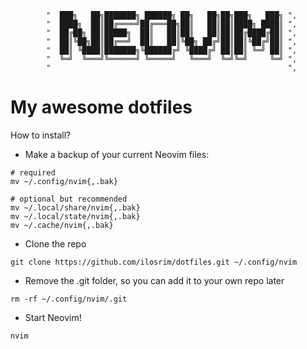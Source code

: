             "  ███╗   ██╗███████╗ ██████╗ ██╗   ██╗██╗███╗   ███╗ ",
            "  ████╗  ██║██╔════╝██╔═══██╗██║   ██║██║████╗ ████║ ",
            "  ██╔██╗ ██║█████╗  ██║   ██║██║   ██║██║██╔████╔██║ ",
            "  ██║╚██╗██║██╔══╝  ██║   ██║╚██╗ ██╔╝██║██║╚██╔╝██║ ",
            "  ██║ ╚████║███████╗╚██████╔╝ ╚████╔╝ ██║██║ ╚═╝ ██║ ",
            "  ╚═╝  ╚═══╝╚══════╝ ╚═════╝   ╚═══╝  ╚═╝╚═╝     ╚═╝ ",
            "                                                     ",

                                                                
# My awesome dotfiles

How to install?

- Make a backup of your current Neovim files:
```
# required
mv ~/.config/nvim{,.bak}

# optional but recommended
mv ~/.local/share/nvim{,.bak}
mv ~/.local/state/nvim{,.bak}
mv ~/.cache/nvim{,.bak}
```

- Clone the repo
```
git clone https://github.com/ilosrim/dotfiles.git ~/.config/nvim
```

- Remove the .git folder, so you can add it to your own repo later
```
rm -rf ~/.config/nvim/.git
```

- Start Neovim!
```
nvim
```

